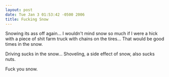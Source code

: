 ```yaml
---
layout: post
date: Tue Jan 3 01:53:42 -0500 2006
title: Fucking Snow
---
```


Snowing its ass off again...  I wouldn't mind snow so much if I were a hick
with a piece of shit farm truck with chains on the tires...  That would be
good times in the snow.

Driving sucks in the snow...  Shoveling, a side effect of snow, also sucks
nuts.

Fuck you snow.
